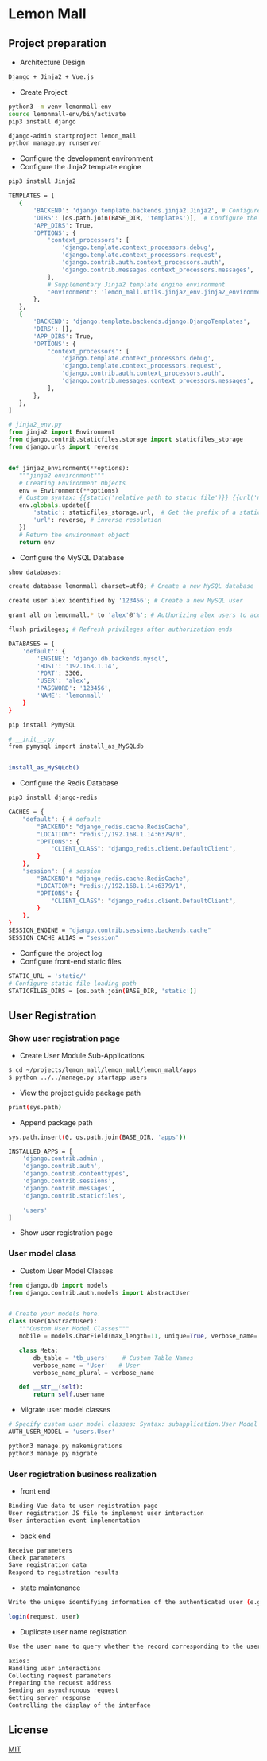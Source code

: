 # Lemon Mall

## Project preparation
 - Architecture Design
```bash
Django + Jinja2 + Vue.js
```

 - Create Project

```bash
python3 -m venv lemonmall-env
source lemonmall-env/bin/activate
pip3 install django

django-admin startproject lemon_mall
python manage.py runserver
```

 - Configure the development environment
 - Configure the Jinja2 template engine
 ```bash
 pip3 install Jinja2

 TEMPLATES = [
    {
        'BACKEND': 'django.template.backends.jinja2.Jinja2', # Configure the jinja2 template engine
        'DIRS': [os.path.join(BASE_DIR, 'templates')],  # Configure the path for loading template files
        'APP_DIRS': True,
        'OPTIONS': {
            'context_processors': [
                'django.template.context_processors.debug',
                'django.template.context_processors.request',
                'django.contrib.auth.context_processors.auth',
                'django.contrib.messages.context_processors.messages',
            ],
            # Supplementary Jinja2 template engine environment
            'environment': 'lemon_mall.utils.jinja2_env.jinja2_environment',
        },
    },
    {
        'BACKEND': 'django.template.backends.django.DjangoTemplates',
        'DIRS': [],
        'APP_DIRS': True,
        'OPTIONS': {
            'context_processors': [
                'django.template.context_processors.debug',
                'django.template.context_processors.request',
                'django.contrib.auth.context_processors.auth',
                'django.contrib.messages.context_processors.messages',
            ],
        },
    },
]
 ```
 ```python
 # jinja2_env.py
from jinja2 import Environment
from django.contrib.staticfiles.storage import staticfiles_storage
from django.urls import reverse


def jinja2_environment(**options):
    """jinja2 environment"""
    # Creating Environment Objects
    env = Environment(**options)
    # Custom syntax: {{static('relative path to static file')}} {{url('namespace of route')}}
    env.globals.update({
        'static': staticfiles_storage.url,  # Get the prefix of a static file
        'url': reverse, # inverse resolution
    })
    # Return the environment object
    return env
 ```
 - Configure the MySQL Database
```bash
show databases; 

create database lemonmall charset=utf8; # Create a new MySQL database

create user alex identified by '123456'; # Create a new MySQL user

grant all on lemonmall.* to 'alex'@'%'; # Authorizing alex users to access the lemon_mall database

flush privileges; # Refresh privileges after authorization ends
```

```bash
DATABASES = {
    'default': {
        'ENGINE': 'django.db.backends.mysql',
        'HOST': '192.168.1.14',
        'PORT': 3306,
        'USER': 'alex',
        'PASSWORD': '123456',
        'NAME': 'lemonmall'
    }
}
```

```bash
pip install PyMySQL

# __init__.py
from pymysql import install_as_MySQLdb


install_as_MySQLdb()
```
 - Configure the Redis Database
```bash
pip3 install django-redis
```
```bash
CACHES = {
    "default": { # default
        "BACKEND": "django_redis.cache.RedisCache",
        "LOCATION": "redis://192.168.1.14:6379/0",
        "OPTIONS": {
            "CLIENT_CLASS": "django_redis.client.DefaultClient",
        }
    },
    "session": { # session
        "BACKEND": "django_redis.cache.RedisCache",
        "LOCATION": "redis://192.168.1.14:6379/1",
        "OPTIONS": {
            "CLIENT_CLASS": "django_redis.client.DefaultClient",
        }
    },
}
SESSION_ENGINE = "django.contrib.sessions.backends.cache"
SESSION_CACHE_ALIAS = "session"
```
 - Configure the project log
 - Configure front-end static files
 ```bash
 STATIC_URL = 'static/'
# Configure static file loading path
STATICFILES_DIRS = [os.path.join(BASE_DIR, 'static')]
 ```

## User Registration
### Show user registration page
 - Create User Module Sub-Applications
```bash
$ cd ~/projects/lemon_mall/lemon_mall/lemon_mall/apps
$ python ../../manage.py startapp users
```
 - View the project guide package path
 ```bash
 print(sys.path)
 ```
  - Append package path
```bash
sys.path.insert(0, os.path.join(BASE_DIR, 'apps'))

INSTALLED_APPS = [
    'django.contrib.admin',
    'django.contrib.auth',
    'django.contrib.contenttypes',
    'django.contrib.sessions',
    'django.contrib.messages',
    'django.contrib.staticfiles',

    'users'
]
```
 - Show user registration page
### User model class
 - Custom User Model Classes
 ```python
 from django.db import models
from django.contrib.auth.models import AbstractUser


# Create your models here.
class User(AbstractUser):
    """Custom User Model Classes"""
    mobile = models.CharField(max_length=11, unique=True, verbose_name='mobile')

    class Meta:
        db_table = 'tb_users'    # Custom Table Names
        verbose_name = 'User'   # User
        verbose_name_plural = verbose_name

    def __str__(self):
        return self.username
 ```
  - Migrate user model classes
  ```bash
  # Specify custom user model classes: Syntax: subapplication.User Model Classes
  AUTH_USER_MODEL = 'users.User'

  python3 manage.py makemigrations
  python3 manage.py migrate
  ```
### User registration business realization
 - front end
 ```bash
 Binding Vue data to user registration page
 User registration JS file to implement user interaction
 User interaction event implementation
 ```
 - back end
 ```bash
 Receive parameters
 Check parameters
 Save registration data
 Respond to registration results
 ```
 - state maintenance
 ```bash
 Write the unique identifying information of the authenticated user (e.g., user ID) to the current browser's cookie and the server's session.

 login(request, user)
 ``` 

 - Duplicate user name registration
 ```bash
 Use the user name to query whether the record corresponding to the user name exists, if it exists, it means duplicate registration, on the contrary, there is no duplicate registration.

 axios:
 Handling user interactions
 Collecting request parameters
 Preparing the request address
 Sending an asynchronous request
 Getting server response
 Controlling the display of the interface
 ```


## License

[MIT](https://choosealicense.com/licenses/mit/)